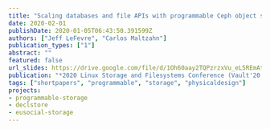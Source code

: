 ```yaml
---
title: "Scaling databases and file APIs with programmable Ceph object storage"
date: 2020-02-01
publishDate: 2020-01-05T06:43:50.391599Z
authors: ["Jeff LeFevre", "Carlos Maltzahn"]
publication_types: ["1"]
abstract: ""
featured: false
url_slides: https://drive.google.com/file/d/1Oh60aay2TQPzrzxVu_eL5REmAtxoseVk/view?usp=sharing
publication: "*2020 Linux Storage and Filesystems Conference (Vault'20, co-located with FAST'20 and NSDI'20)*"
tags: ["shortpapers", "programmable", "storage", "physicaldesign"]
projects:
- programmable-storage
- declstore
- eusocial-storage
---
```


